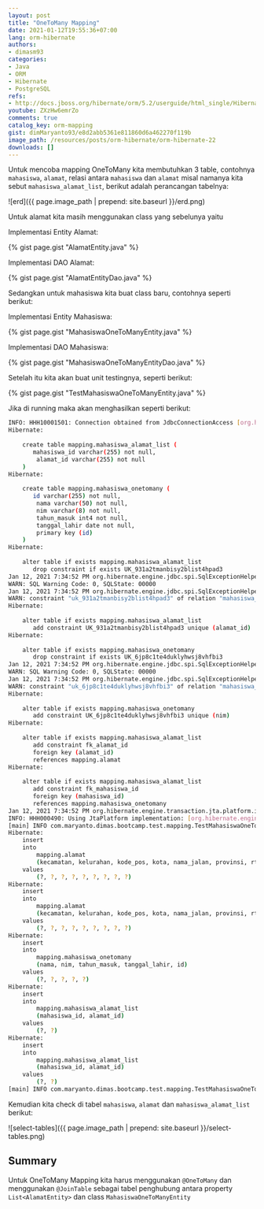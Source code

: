 ```yaml
---
layout: post
title: "OneToMany Mapping"
date: 2021-01-12T19:55:36+07:00
lang: orm-hibernate
authors:
- dimasm93
categories:
- Java
- ORM
- Hibernate
- PostgreSQL
refs: 
- http://docs.jboss.org/hibernate/orm/5.2/userguide/html_single/Hibernate_User_Guide.html
youtube: ZXzHw6emrZo
comments: true
catalog_key: orm-mapping
gist: dimMaryanto93/e8d2abb5361e811860d6a462270f119b
image_path: /resources/posts/orm-hibernate/orm-hibernate-22
downloads: []
---
```


Untuk mencoba mapping OneToMany kita membutuhkan 3 table, contohnya `mahasiswa`, `alamat`, relasi antara `mahasiswa` dan `alamat` misal namanya kita sebut `mahasiswa_alamat_list`, berikut adalah perancangan tabelnya:

![erd]({{ page.image_path | prepend: site.baseurl }}/erd.png)

Untuk alamat kita masih menggunakan class yang sebelunya yaitu 

Implementasi Entity Alamat:

{% gist page.gist "AlamatEntity.java" %}

Implementasi DAO Alamat:

{% gist page.gist "AlamatEntityDao.java" %}

Sedangkan untuk mahasiswa kita buat class baru, contohnya seperti berikut:

Implementasi Entity Mahasiswa:

{% gist page.gist "MahasiswaOneToManyEntity.java" %}

Implementasi DAO Mahasiswa:

{% gist page.gist "MahasiswaOneToManyEntityDao.java" %}

Setelah itu kita akan buat unit testingnya, seperti berikut:

{% gist page.gist "TestMahasiswaOneToManyEntity.java" %}


Jika di running maka akan menghasilkan seperti berikut:

```bash
INFO: HHH10001501: Connection obtained from JdbcConnectionAccess [org.hibernate.engine.jdbc.env.internal.JdbcEnvironmentInitiator$ConnectionProviderJdbcConnectionAccess@64502326] for (non-JTA) DDL execution was not in auto-commit mode; the Connection 'local transaction' will be committed and the Connection will be set into auto-commit mode.
Hibernate: 
    
    create table mapping.mahasiswa_alamat_list (
       mahasiswa_id varchar(255) not null,
        alamat_id varchar(255) not null
    )
Hibernate: 
    
    create table mapping.mahasiswa_onetomany (
       id varchar(255) not null,
        nama varchar(50) not null,
        nim varchar(8) not null,
        tahun_masuk int4 not null,
        tanggal_lahir date not null,
        primary key (id)
    )
Hibernate: 
    
    alter table if exists mapping.mahasiswa_alamat_list 
       drop constraint if exists UK_931a2tmanbisy2blist4hpad3
Jan 12, 2021 7:34:52 PM org.hibernate.engine.jdbc.spi.SqlExceptionHelper$StandardWarningHandler logWarning
WARN: SQL Warning Code: 0, SQLState: 00000
Jan 12, 2021 7:34:52 PM org.hibernate.engine.jdbc.spi.SqlExceptionHelper$StandardWarningHandler logWarning
WARN: constraint "uk_931a2tmanbisy2blist4hpad3" of relation "mahasiswa_alamat_list" does not exist, skipping
Hibernate: 
    
    alter table if exists mapping.mahasiswa_alamat_list 
       add constraint UK_931a2tmanbisy2blist4hpad3 unique (alamat_id)
Hibernate: 
    
    alter table if exists mapping.mahasiswa_onetomany 
       drop constraint if exists UK_6jp8c1te4duklyhwsj8vhfbi3
Jan 12, 2021 7:34:52 PM org.hibernate.engine.jdbc.spi.SqlExceptionHelper$StandardWarningHandler logWarning
WARN: SQL Warning Code: 0, SQLState: 00000
Jan 12, 2021 7:34:52 PM org.hibernate.engine.jdbc.spi.SqlExceptionHelper$StandardWarningHandler logWarning
WARN: constraint "uk_6jp8c1te4duklyhwsj8vhfbi3" of relation "mahasiswa_onetomany" does not exist, skipping
Hibernate: 
    
    alter table if exists mapping.mahasiswa_onetomany 
       add constraint UK_6jp8c1te4duklyhwsj8vhfbi3 unique (nim)
Hibernate: 
    
    alter table if exists mapping.mahasiswa_alamat_list 
       add constraint fk_alamat_id 
       foreign key (alamat_id) 
       references mapping.alamat
Hibernate: 
    
    alter table if exists mapping.mahasiswa_alamat_list 
       add constraint fk_mahasiswa_id 
       foreign key (mahasiswa_id) 
       references mapping.mahasiswa_onetomany
Jan 12, 2021 7:34:52 PM org.hibernate.engine.transaction.jta.platform.internal.JtaPlatformInitiator initiateService
INFO: HHH000490: Using JtaPlatform implementation: [org.hibernate.engine.transaction.jta.platform.internal.NoJtaPlatform]
[main] INFO com.maryanto.dimas.bootcamp.test.mapping.TestMahasiswaOneToManyEntity - mahasiswa baru: MahasiswaOneToManyEntity(id=12bd5796-5dcf-4db7-b365-98c1928c149c, nim=10511148, nama=Dimas Maryanto, tanggalLahir=1993-03-01, tahunMasuk=2011, listAlamat=[AlamatEntity(id=a24c86f6-a628-4250-9496-518f4f149f05, provinsi=Jawa Barat, kota=Kab. Bandung, kelurahan=Cileunyi, kecamatan=Cinunuk, rw=18, rt=6, kodePos=40526, namaJalan=Jl Bukit indah B8), AlamatEntity(id=c344fd83-0274-4188-bb2a-85ba135fb62f, provinsi=Jawa Barat, kota=Kab. Bandung, kelurahan=Cileunyi, kecamatan=Cinunuk, rw=18, rt=6, kodePos=40526, namaJalan=Jl Bukit indah B8 A)])
Hibernate: 
    insert 
    into
        mapping.alamat
        (kecamatan, kelurahan, kode_pos, kota, nama_jalan, provinsi, rt, rw, id) 
    values
        (?, ?, ?, ?, ?, ?, ?, ?, ?)
Hibernate: 
    insert 
    into
        mapping.alamat
        (kecamatan, kelurahan, kode_pos, kota, nama_jalan, provinsi, rt, rw, id) 
    values
        (?, ?, ?, ?, ?, ?, ?, ?, ?)
Hibernate: 
    insert 
    into
        mapping.mahasiswa_onetomany
        (nama, nim, tahun_masuk, tanggal_lahir, id) 
    values
        (?, ?, ?, ?, ?)
Hibernate: 
    insert 
    into
        mapping.mahasiswa_alamat_list
        (mahasiswa_id, alamat_id) 
    values
        (?, ?)
Hibernate: 
    insert 
    into
        mapping.mahasiswa_alamat_list
        (mahasiswa_id, alamat_id) 
    values
        (?, ?)
[main] INFO com.maryanto.dimas.bootcamp.test.mapping.TestMahasiswaOneToManyEntity - destroy hibernate session!
```

Kemudian kita check di tabel `mahasiswa`, `alamat` dan `mahasiswa_alamat_list` berikut:

![select-tables]({{ page.image_path | prepend: site.baseurl }}/select-tables.png)

## Summary 

Untuk OneToMany Mapping kita harus menggunakan `@OneToMany` dan menggunakan `@JoinTable` sebagai tabel penghubung antara property `List<AlamatEntity>` dan class `MahasiswaOneToManyEntity`